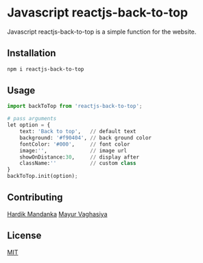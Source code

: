 # Javascript reactjs-back-to-top

Javascript reactjs-back-to-top is a simple function for the website.

## Installation

```bash
npm i reactjs-back-to-top
```

## Usage

```python
import backToTop from 'reactjs-back-to-top';

# pass arguments
let option = {
    text: 'Back to top',   // default text
    background: '#f90404', // back ground color
    fontColor: '#000',     // font color
    image:'',              // image url
    showOnDistance:30,     // display after
    className:''           // custom class
}
backToTop.init(option);
```

## Contributing
[Hardik Mandanka](https://github.com/Hardik21)
[Mayur Vaghasiya](https://github.com/vaghasiya-mayur)

## License
[MIT](https://choosealicense.com/licenses/mit/)
